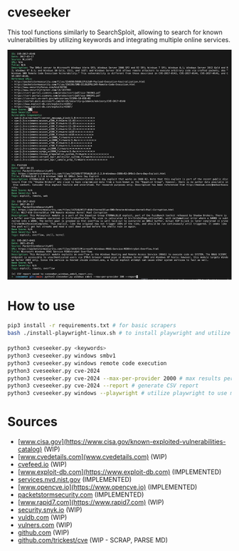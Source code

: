 # cveseeker
This tool functions similarly to SearchSploit, allowing to search for known vulnerabilities by utilizing keywords and integrating multiple online services.

<img src="https://raw.githubusercontent.com/krystianbajno/krystianbajno/main/img/cveseeker.png"/>

# How to use
```bash
pip3 install -r requirements.txt # for basic scrapers
bash ./install-playwright-linux.sh # to install playwright and utilize more providers

python3 cveseeker.py <keywords>
python3 cveseeker.py windows smbv1
python3 cveseeker.py windows remote code execution
python3 cveseeker.py cve-2024
python3 cveseeker.py cve-2024 --max-per-provider 2000 # max results per provider, default 100
python3 cveseeker.py cve-2024 --report # generate CSV report
python3 cveseeker.py windows --playwright # utilize playwright to use more sources
```

# Sources
- [www.cisa.gov](https://www.cisa.gov/known-exploited-vulnerabilities-catalog) (WIP)
- [www.cvedetails.com](www.cvedetails.com) (WIP)
- [cvefeed.io](https://cvefeed.io) (WIP)
- [www.exploit-db.com](https://www.exploit-db.com) (IMPLEMENTED)
- [services.nvd.nist.gov](https://services.nvd.nist.gov/rest/json/cves/2.0?noRejected) (IMPLEMENTED)
- [www.opencve.io](https://www.opencve.io) (IMPLEMENTED)
- [packetstormsecurity.com](https://packetstormsecurity.com) (IMPLEMENTED)
- [www.rapid7.com](https://www.rapid7.com) (WIP)
- [security.snyk.io](https://security.snyk.io) (WIP)
- [vuldb.com](https://vuldb.com) (WIP)
- [vulners.com](https://vulners.com/search) (WIP)
- [github.com](https://github.com)  (WIP)
- [github.com/trickest/cve](https://github.com/search?q=repo%3Atrickest%2Fcve%20cve-2024&type=code)  (WIP - SCRAP, PARSE MD)
